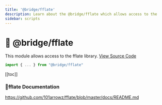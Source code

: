 ```yaml
---
title: '@bridge/fflate'
description: Learn about the @bridge/fflate which allows access to the fflate library.
sidebar: scripts
---
```


# 💽 @bridge/fflate

This module allows access to the fflate library.
[View Source Code](https://github.com/bridge-core/editor/blob/main/src/components/Extensions/Scripts/Modules/fflate.ts)

```js
import { ... } from "@bridge/fflate"
```

[[toc]]

### 📃fflate Documentation

https://github.com/101arrowz/fflate/blob/master/docs/README.md
